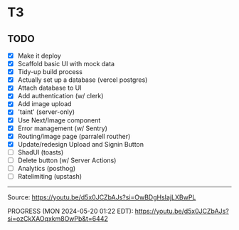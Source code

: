 # T3

## TODO

- [x] Make it deploy
- [x] Scaffold basic UI with mock data
- [x] Tidy-up build process
- [x] Actually set up a database (vercel postgres)
- [x] Attach database to UI
- [x] Add authentication (w/ clerk)
- [x] Add image upload
- [x] 'taint' (server-only)
- [x] Use Next/Image component
- [x] Error management (w/ Sentry)
- [x] Routing/image page (parralell routher)
- [x] Update/redesign Upload and Signin Button
- [ ] ShadUI (toasts)
- [ ] Delete button (w/ Server Actions)
- [ ] Analytics (posthog)
- [ ] Ratelimiting (upstash)

---

Source: <https://youtu.be/d5x0JCZbAJs?si=OwBDgHsIajLXBwPL>

PROGRESS (MON 2024-05-20 01:22 EDT): <https://youtu.be/d5x0JCZbAJs?si=ozCkXAOqxkm8OwPb&t=6442>
